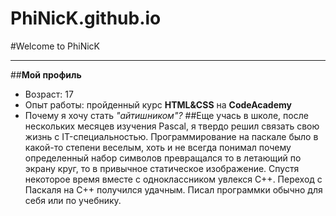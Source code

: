 # PhiNicK.github.io

#Welcome to PhiNicK
*****
##**Мой профиль**

* Возраст: 17 
* Опыт работы: пройденный курс **HTML&CSS** на **CodeAcademy**
* Почему я хочу стать _"айтишником"?_
##Еще учась в школе, после нескольких месяцев изучения Pascal, я твердо решил связать свою жизнь с IT-специальностью. Программирование на паскале было в какой-то степени веселым, хоть и не всегда понимал почему определенный набор символов превращался то в летающий по экрану круг, то в привычное статическое изображение. Спустя некоторое время вместе с одноклассником увлекся С++. Переход с Паскаля на С++ получился удачным. Писал программки обычно для себя или по учебнику. 




